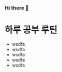 ### Hi there 👋
<h1>하루 공부 루틴</h1>
<ul>
  <li>wsdfa</li>
  <li>wsdfa</li>
  <li>wsdfa</li>
  <li>wsdfa</li>
  <li>wsdfa</li>
</ul>
  
<!--
**daehan-86/daehan-86** is a ✨ _special_ ✨ repository because its `README.md` (this file) appears on your GitHub profile.

Here are some ideas to get you started:

- 🔭 I’m currently working on ...
- 🌱 I’m currently learning ...
- 👯 I’m looking to collaborate on ...
- 🤔 I’m looking for help with ...
- 💬 Ask me about ...
- 📫 How to reach me: ...
- 😄 Pronouns: ...
- ⚡ Fun fact: ...
-->
